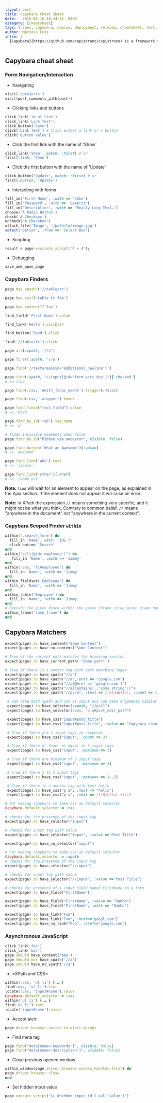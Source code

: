 ```yaml
---
layout: post
title: Capybara Cheat Sheet
date:   2018-08-16 18:44:25 -0300
category: [cheatsheet]
tags: [rspec, capybara, deploy, deployment, release, cheatsheet, test, testing, tdd]
author: Marcelo Foss
intro: |
  [Capybara](https://github.com/capistrano/capistrano) is a framework for building automated deployment scripts. Although Capistrano itself is written in Ruby, it can easily be used to deploy projects of any language or framework, be it Rails, Java, or PHP.
---
```


## Capybara cheat sheet

### Form Navigation/Interaction
* Navigating
```ruby
visit('/projects')
visit(post_comments_path(post))
```

* Clicking links and buttons
```ruby
click_link('id-of-link')
click_link('Link Text')
click_button('Save')
click('Link Text') # Click either a link or a button
click('Button Value')
```

* Click the first link with the name of 'Show'
```ruby
click_link('Show', match: :first) # or
first(:link, 'Show')
```

* Click the first button with the name of 'Update'
```ruby
click_button('Update', match: :first) # or
first(:button, 'Update')
```

* Interacting with forms
```ruby
fill_in('First Name', :with => 'John')
fill_in('Password', :with => 'Seekrit')
fill_in('Description', :with => 'Really Long Text…')
choose('A Radio Button')
check('A Checkbox')
uncheck('A Checkbox')
attach_file('Image', '/path/to/image.jpg')
select('Option', :from => 'Select Box')
```

* Scripting
```ruby
result = page.evaluate_script('4 + 4');
```

* Debugging
```ruby
save_and_open_page
```

### Capybara Finders

```ruby
page.has_xpath?('//table/tr')

page.has_css?('table tr.foo')

page.has_content?('foo')

find_field('First Name').value

find_link('Hello').visible?

find_button('Send').click

find('//table/tr').click

page.all(:xpath, '//a')

page.first(:xpath, '//a')

page.find('//textarea[@id="additional_newline"]')

page.find(:xpath, "//input[@id='form_pets_dog']")['checked']
# => true

page.find(:css, '#with_focus_event').trigger(:focus)

page.find(:css,'.wrapper').hover

page.find_field("test_field").value
# => 'blah'

page.find_by_id('red').tag_name
# => 'a'

# finds invisible elements when false
page.find_by_id("hidden_via_ancestor", visible: false)

page.find_button('What an Awesome')[:value]
# => 'awesome'

page.find_link('abo').text
# => 'labore'

page.find_link('other')[:href]
# => '/some_uri'
```

**Note:** `find` will wait for an element to appear on the page, as explained in the Ajax section. If the element does not appear it will raise an error.

**Note:** In XPath the expression `//` means something very specific, and it might not be what you think. Contrary to common belief, `//` means "anywhere in the document" not "anywhere in the current context".


### Capybara Scoped Finder `within`

```ruby
within('.search_form') do
  fill_in 'Name', with: 'iOS 7'
  click_button 'Search'
end
within("//li[@id='employee']") do
   fill_in 'Name', :with => 'Jimmy'
end
within(:css, "li#employee") do
  fill_in 'Name', :with => 'Jimmy'
end
within_fieldset('Employee') do
  fill_in 'Name', :with => 'Jimmy'
end
within_table('Employee') do
  fill_in 'Name', :with => 'Jimmy'
end
# Execute the given block within the given iframe using given frame name or index.
within_frame('some_frame') do
end
```
## Capybara Matchers

```ruby
expect(page).to have_content("Some Content")
expect(page).to have_no_content("Some Content")

# True if the current path matches the browsing session
expect(page).to have_current_path( "Some path" )

# True if there is a anchor tag with text matching regex
expect(page).to have_xpath("//a")
expect(page).to have_xpath("//a",:href => "google.com")
expect(page).to have_xpath("//a[@href => 'google.com']")
expect(page).to have_xpath("//a[contains(.,'some string')]")
expect(page).to have_xpath("//p//a", :text => /re[dab]i/i, :count => 1)

 # can take both xpath and css as input and can take arguments similar to both have_css and have_xpath
 expect(page).to have_selector(:xpath, "//p/h1")
 expect(page).to have_selector(:css, "p a#post_edit_path")

 expect(page).to have_css("input#post_title")
 expect(page).to have_css("input#post_title", :value => "Capybara cheatsheet")

 # True if there are 3 input tags in response
 expect(page).to have_css("input", :count => 3)

 # True if there or fewer or equal to 3 input tags
 expect(page).to have_css("input", :maximum => 3)

 # True if there are minimum of 3 input tags
 expect(page).to have_css("input", :minimum => 3)

 # True if there 1 to 3 input tags
 expect(page).to have_css("input", :between => 1..3)

 # True if there is a anchor tag with text hello
 expect(page).to have_css("p a", :text => "hello")
 expect(page).to have_css("p a", :text => /[hH]ello(.+)/i)

# For making capybara to take css as default selector
Capybara.default_selector = :css

# checks for the presence of the input tag
expect(page).to have_selector("input")

# checks for input tag with value
expect(page).to have_selector("input", :value =>"Post Title")

expect(page).to have_no_selector("input")

# For making capybara to take css as default selector
Capybara.default_selector = :xpath
# checks for the presence of the input tag
expect(page).to have_selector("//input")

# checks for input tag with value
expect(page).to have_selector("//input", :value =>"Post Title")

# checks for presence of a input field named FirstName in a form
expect(page).to have_field("FirstName")

expect(page).to have_field("FirstName", :value => "Rambo")
expect(page).to have_field("FirstName", :with => "Rambo")

expect(page).to have_link("Foo")
expect(page).to have_link("Foo", :href=>"googl.com")
expect(page).to have_no_link("Foo", :href=>"google.com")
```

### Asynchronous JavaScript
```ruby
click_link('foo')
click_link('bar')
page.should have_content('baz')
page.should_not have_xpath('//a')
page.should have_no_xpath('//a')
```

* =XPath and CSS=
```ruby
within(:css, 'ul li') { … }
find(:css, 'ul li').text
locate(:css, 'input#name').value
Capybara.default_selector = :css
within('ul li') { … }
find('ul li').text
locate('input#name').value
```

* Accept alert
```ruby
page.driver.browser.switch_to.alert.accept
```

* Find meta tag
```ruby
page.find("meta[name='keywords']", visible: false)
page.find("meta[name='description']", visible: false)
```

* Close previous opened window
```ruby
within_window(page.driver.browser.window_handles.first) do
page.driver.browser.close
end
```

* Set hidden input value
```ruby
page.execute_script("$('#hidden_input_id').val('value')")
```

